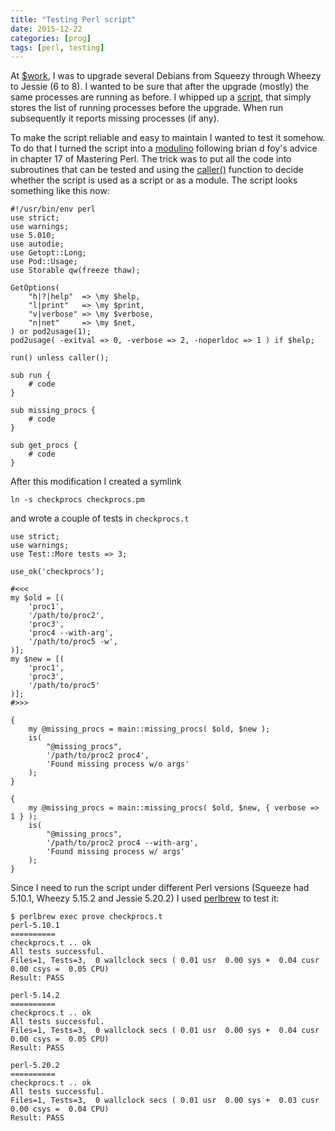 ```yaml
---
title: "Testing Perl script"
date: 2015-12-22
categories: [prog]
tags: [perl, testing]
---
```


At [$work](https://www.eset.com/), I was to upgrade several Debians from Squeezy through Wheezy to
Jessie (6 to 8). I wanted to be sure that after the upgrade (mostly) the same
processes are running as before. I whipped up a
[script](https://github.com/jreisinger/checkprocs/blob/master/checkprocs), that
simply stores the list of running processes before the upgrade. When run
subsequently it reports missing processes (if any). 

To make the script reliable and easy to maintain I wanted to test it somehow.
To do that I turned the script into a
[modulino](http://www.perlmonks.org/index.pl?node_id=396759) following brian d
foy's advice in chapter 17 of Mastering Perl. The trick was to put all the code
into subroutines that can be tested and using the
[caller()](http://perldoc.perl.org/functions/caller.html) function to decide
whether the script is used as a script or as a module. The script looks something 
like this now:

    #!/usr/bin/env perl
    use strict;
    use warnings;
    use 5.010;
    use autodie;
    use Getopt::Long;
    use Pod::Usage;
    use Storable qw(freeze thaw);
    
    GetOptions(
        "h|?|help"  => \my $help,
        "l|print"   => \my $print,
        "v|verbose" => \my $verbose,
        "n|net"     => \my $net,
    ) or pod2usage(1);
    pod2usage( -exitval => 0, -verbose => 2, -noperldoc => 1 ) if $help;
    
    run() unless caller();
    
    sub run {
        # code
    }
    
    sub missing_procs {
        # code
    }

    sub get_procs {
        # code
    }

After this modification I created a symlink

    ln -s checkprocs checkprocs.pm 

and wrote a couple of tests in `checkprocs.t`

    use strict;
    use warnings;
    use Test::More tests => 3;
    
    use_ok('checkprocs');
    
    #<<<
    my $old = [(
        'proc1',
        '/path/to/proc2',
        'proc3',
        'proc4 --with-arg',
        '/path/to/proc5 -w',
    )];
    my $new = [(
        'proc1',
        'proc3',
        '/path/to/proc5'
    )];
    #>>>
    
    {
        my @missing_procs = main::missing_procs( $old, $new );
        is(
            "@missing_procs",
            '/path/to/proc2 proc4',
            'Found missing process w/o args'
        );
    }
    
    {
        my @missing_procs = main::missing_procs( $old, $new, { verbose => 1 } );
        is(
            "@missing_procs",
            '/path/to/proc2 proc4 --with-arg',
            'Found missing process w/ args'
        );
    }

Since I need to run the script under different Perl versions (Squeeze had
5.10.1, Wheezy 5.15.2 and Jessie 5.20.2) I used [perlbrew](http://perlbrew.pl)
to test it:

    $ perlbrew exec prove checkprocs.t
    perl-5.10.1
    ==========
    checkprocs.t .. ok
    All tests successful.
    Files=1, Tests=3,  0 wallclock secs ( 0.01 usr  0.00 sys +  0.04 cusr  0.00 csys =  0.05 CPU)
    Result: PASS
    
    perl-5.14.2
    ==========
    checkprocs.t .. ok
    All tests successful.
    Files=1, Tests=3,  0 wallclock secs ( 0.01 usr  0.00 sys +  0.04 cusr  0.00 csys =  0.05 CPU)
    Result: PASS
    
    perl-5.20.2
    ==========
    checkprocs.t .. ok
    All tests successful.
    Files=1, Tests=3,  0 wallclock secs ( 0.01 usr  0.00 sys +  0.03 cusr  0.00 csys =  0.04 CPU)
    Result: PASS

